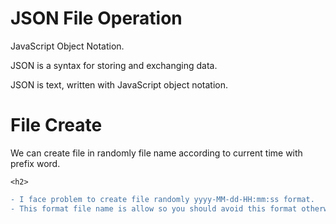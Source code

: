 <html>
  <head></head>
  <body>
    <h1>JSON File Operation</h1>
    <p>JavaScript Object Notation.</p>
    <p>JSON is a syntax for storing and exchanging data.</p>
    <p>JSON is text, written with JavaScript object notation.</p>
    <h1>File Create</h1>
    <p>We can create file in randomly file name according to current time with prefix word.</p>
    
    <h2>
```diff
- I face problem to create file randomly yyyy-MM-dd-HH:mm:ss format.
- This format file name is allow so you should avoid this format otherwise you kill your important time and patience.You can use yyyy_MM_dd_HH_mm_ss this format.
```
</h2>

  </body>
  </html>
